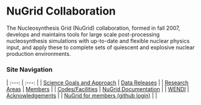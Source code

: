 # NuGrid Collaboration

The Nucleosynthesis Grid (NuGrid) collaboration, formed in fall 2007, develops
and maintains tools for large scale post-processing nucleosynthesis simulations
with up-to-date and flexible nuclear physics input, and apply these to complete
sets of quiescent and explosive nuclear production environments.


### Site Navigation

 | :---:                                               | :---:                           | 
 | [Science Goals and Approach](content/science_goals) | [Data Releases](content/data)   | 
 | [Research Areas](content/research_areas)            | [Members](content/members)      | 
 | [Codes/Facilities](content/codes_collab)            | [NuGrid Documentation](content/NuGridDoc/NuGridDoc_index.md) | 
 | [WENDI](content/wendi)  | [Acknowledgements](content/ack)           |
 | [NuGrid for members (github login)](https://github.com/NuGrid/NuGrid-for-Members) | |

